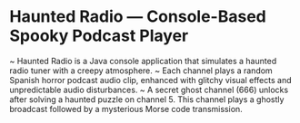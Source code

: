 # Haunted Radio — Console-Based Spooky Podcast Player
  ~ Haunted Radio is a Java console application that simulates a haunted radio tuner with a creepy atmosphere.
  ~ Each channel plays a random Spanish horror podcast audio clip, enhanced with glitchy visual effects and unpredictable audio     disturbances.
  ~ A secret ghost channel (666) unlocks after solving a haunted puzzle on channel 5. This channel plays a ghostly broadcast        followed by a mysterious Morse code transmission.
